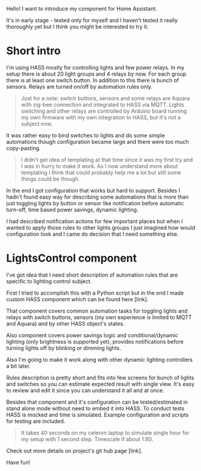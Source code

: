 Hello! I want to introduce my component for Home Assistant.

It's in early stage - tested only for myself and I haven't tested it really thoroughly yet but I think you might be 
interested to try it.

# Short intro
I'm using HASS mostly for controlling lights and few power relays. In my setup there is about 20 light groups and 4 
relays by now. For each group there is at least one switch button. In addition to this there is bunch of sensors. 
Relays are turned on/off by automation rules only. 

> Just for a note: switch buttons, sensors and some relays are Aquara with zig-bee connection and integrated to 
HASS via MQTT. Lights switching and other relays are controlled by Arduino board running my own firmware with my own 
integration to HASS, but it's not a subject now.

It was rather easy to bind switches to lights and do some simple automations though configuration became large and there
were too much copy-pasting. 

> I didn't get idea of templating at that time since it was my first try and I was in hurry
to make it work. As I now understand more about templating I think that could probably help me a lot but still some things could be 
though.

In the end I got configuration that works but hard to support. Besides I hadn't found easy way for describing some 
automations that is more than just toggling lights by button or sensor like notification before automatic turn-off,
time based power savings, dynamic lighting. 

I had described notification actions for few important places but when I wanted to apply those rules to other lights 
groups I just imagined how would configuration look and I came do decision that I need something else.

# LightsControl component
I've got idea that I need short description of automation rules that are specific to lighting control subject.

First I tried to accomplish this with a Python script but in the end I made custom HASS component which can be found
here [link].

That component covers common automation tasks for toggling lights and relays with switch buttons, sensors
(my own experience is limited to MQTT and Aquara) and by other HASS object's states.

Also component covers power savings logic and conditional/dynamic lighting (only brightness is supported yet),
provides notifications before turning lights off by blinking or dimming lights.

Also I'm going to make it work along with other dynamic lighting controllers a bit later.

Rules description is pretty short and fits into few screens for bunch of lights and switches so you can estimate 
expected result with single view. It's easy to review and edit it since you can understand it all and at once.

Besides that component and it's configuration can be tested/estimated in stand alone mode without need to embed 
it into HASS. To conduct tests HASS is mocked and time is simulated.
Example configuration and scripts for testing are included.

> It takes 40 seconds on my celeron laptop to simulate single hour for my setup with 1 second step. 
Timescale if about 1:80.

Check out more details on project's git hub page [link].

Have fun!
